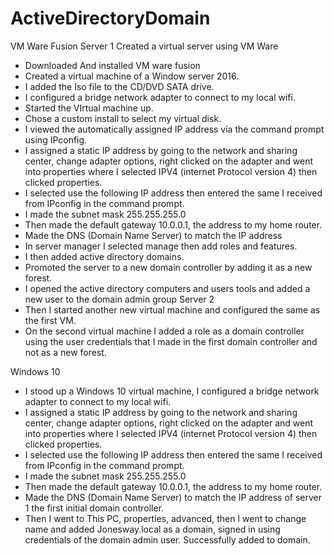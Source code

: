 # ActiveDirectoryDomain
VM Ware Fusion
Server 1
Created a virtual server using VM Ware 
* Downloaded And installed VM ware fusion 
* Created a virtual machine of a Window server 2016. 
* I added the Iso file to the CD/DVD SATA drive. 
* I configured a bridge network adapter to connect to my local wifi. 
* Started the VIrtual machine up. 
* Chose a custom install to select my virtual disk. 
* I viewed the automatically assigned IP address via the command prompt using IPconfig. 
*  I assigned a static IP address by going to the network and sharing center, change adapter options, right clicked on the adapter and went into properties where I selected IPV4 (internet Protocol version 4) then clicked properties. 
* I selected use the following IP address then entered the same I received from IPconfig in the command prompt.
* I made the subnet mask 255.255.255.0
* Then made the default gateway 10.0.0.1, the address to my home router.
* Made the DNS (Domain Name Server) to match the IP address
* In server manager I selected manage then add roles and features. 
* I then added active directory domains. 
* Promoted the server to a new domain controller by adding it as a new forest. 
* I opened the active directory computers and users tools and added a new user to the domain admin group 
Server 2
* Then I started another new virtual machine and configured the same as the first VM.  
* On the second virtual machine I added a role as a domain controller using the user credentials that I made in the first domain controller and not as a new forest. 


Windows 10
* I stood up a Windows 10 virtual machine, I configured a bridge network adapter to connect to my local wifi.
* I assigned a static IP address by going to the network and sharing center, change adapter options, right clicked on the adapter and went into properties where I selected IPV4 (internet Protocol version 4) then clicked properties. 
* I selected use the following IP address then entered the same I received from IPconfig in the command prompt.
* I made the subnet mask 255.255.255.0
* Then made the default gateway 10.0.0.1, the address to my home router.
* Made the DNS (Domain Name Server) to match the IP address of server 1 the first initial domain controller.
* Then I went to This PC, properties, advanced, then I went to change name and added Jonesway.local as a domain, signed in using credentials of the domain admin user. Successfully added to domain.
